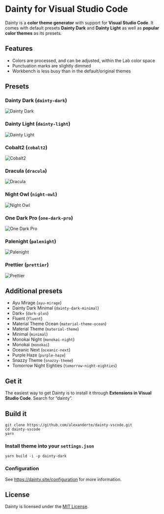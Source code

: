 # Dainty for Visual Studio Code

Dainty is a **color theme generator** with support for **Visual Studio Code**. It comes with default presets **Dainty Dark** and **Dainty Light** as well as **popular color themes** as its presets.

## Features

- Colors are processed, and can be adjusted, within the Lab color space
- Punctuation marks are slightly dimmed
- Workbench is less busy than in the default/original themes

## Presets

### Dainty Dark (`dainty-dark`)

![Dainty Dark](assets/vscode-dainty-dark.png)

### Dainty Light (`dainty-light`)

![Dainty Light](assets/vscode-dainty-light.png)

### Cobalt2 (`cobalt2`)

![Cobalt2](assets/vscode-cobalt2.png)

### Dracula (`dracula`)

![Dracula](assets/vscode-dracula.png)

### Night Owl (`night-owl`)

![Night Owl](assets/vscode-night-owl.png)

### One Dark Pro (`one-dark-pro`)

![One Dark Pro](assets/vscode-one-dark-pro.png)

### Palenight (`palenight`)

![Palenight](assets/vscode-palenight.png)

### Prettier (`prettier`)

![Prettier](assets/vscode-prettier.png)

## Additional presets

- Ayu Mirage (`ayu-mirage`)
- Dainty Dark Minimal (`dainty-dark-minimal`)
- Dark+ (`dark-plus`)
- Fluent (`fluent`)
- Material Theme Ocean (`material-theme-ocean`)
- Material Theme (`material-theme`)
- Minimal (`minimal`)
- Monokai Night (`monokai-night`)
- Monokai (`monokai`)
- Oceanic Next (`oceanic-next`)
- Purple Haze (`purple-haze`)
- Snazzy Theme (`snazzy-theme`)
- Tomorrow Night Eighties (`tomorrow-night-eighties`)

## Get it

The easiest way to get Dainty is to install it through **Extensions in Visual Studio Code**. Search for “dainty”.

## Build it

    git clone https://github.com/alexanderte/dainty-vscode.git
    cd dainty-vscode
    yarn

### Install theme into your `settings.json`

    yarn build -i -p dainty-dark

### Configuration

See https://dainty.site/configuration for more information.

## License

Dainty is licensed under the [MIT License](https://github.com/alexanderte/dainty-vscode/blob/master/license.md).
